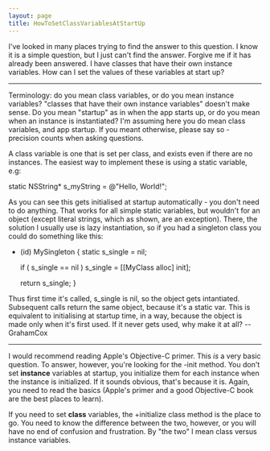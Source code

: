 ```yaml
---
layout: page
title: HowToSetClassVariablesAtStartUp
---
```


I've looked in many places trying to find the answer to this question. I know it is a simple question, but I just can't find the answer. Forgive me if it has already been answered.
I have classes that have their own instance variables. How can I set the values of these variables at start up?

----

Terminology: do you mean class variables, or do you mean instance variables? "classes that have their own instance variables" doesn't make sense. Do you mean "startup" as in when the app starts up, or do you mean when an instance is instantiated? I'm assuming here you do mean class variables, and app startup. If you meant otherwise, please say so - precision counts when asking questions.

A class variable is one that is set per class, and exists even if there are no instances. The easiest way to implement these is using a static variable, e.g:

    

static NSString* s_myString = @"Hello, World!";



As you can see this gets initialised at startup automatically - you don't need to do anything. That works for all simple static variables, but wouldn't for an object (except literal strings, which as shown, are an exception). There, the solution I usually use is lazy instantiation, so if you had a singleton class you could do something like this:

    

+ (id)  MySingleton
{
    static s_single = nil;

    if ( s_single == nil )
        s_single = [[MyClass alloc] init];

    return s_single;
}



Thus first time it's called, s_single is nil, so the object gets intantiated. Subsequent calls return the same object, because it's a static var. This is equivalent to initialising at startup time, in a way, because the object is made only when it's first used. If it never gets used, why make it at all? --GrahamCox

----

I would recommend reading Apple's Objective-C primer. This *is* a very basic question. To answer, however, you're looking for the -init method. You don't set **instance** variables at startup, you initialize them for each instance when the instance is initialized. If it sounds obvious, that's because it is. Again, you need to read the basics (Apple's primer and a good Objective-C book are the best places to learn).

If you need to set **class** variables, the +initialize class method is the place to go. You need to know the difference between the two, however, or you will have no end of confusion and frustration. By "the two" I mean class versus instance variables.

